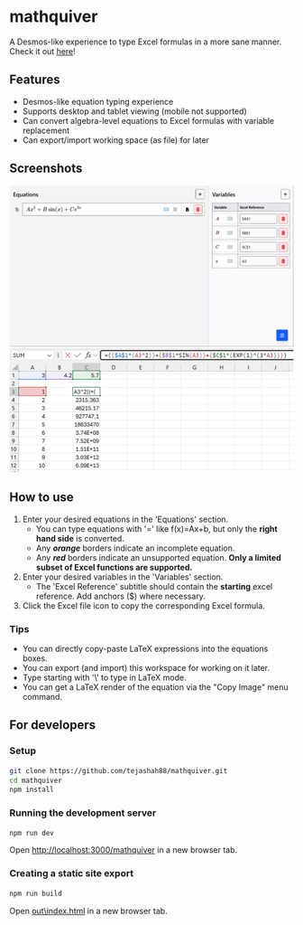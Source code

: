 # mathquiver
A Desmos-like experience to type Excel formulas in a more sane manner. Check it out [here](https://tejashah88.github.io/mathquiver/)!

## Features
- Desmos-like equation typing experience
- Supports desktop and tablet viewing (mobile not supported)
- Can convert algebra-level equations to Excel formulas with variable replacement
- Can export/import working space (as file) for later

## Screenshots

<img src="docs/desktop-view.png" width="1024">
<img src="docs/excel-result-view.png" width="1024">

## How to use
1. Enter your desired equations in the 'Equations' section.
   - You can type equations with '=' like f(x)=Ax+b, but only the **right hand side** is converted.
   - Any ***orange*** borders indicate an incomplete equation.
   - Any ***red*** borders indicate an unsupported equation. **Only a limited subset of Excel functions are supported.**
2. Enter your desired variables in the 'Variables' section.
   - The 'Excel Reference' subtitle should contain the **starting** excel reference. Add anchors ($) where necessary.
3. Click the Excel file icon to copy the corresponding Excel formula.

### Tips
- You can directly copy-paste LaTeX expressions into the equations boxes.
- You can export (and import) this workspace for working on it later.
- Type starting with '\\' to type in LaTeX mode.
- You can get a LaTeX render of the equation via the "Copy Image" menu command.

## For developers

### Setup
```bash
git clone https://github.com/tejashah88/mathquiver.git
cd mathquiver
npm install
```

### Running the development server
```bash
npm run dev
```

Open [http://localhost:3000/mathquiver](http://localhost:3000/mathquiver) in a new browser tab.

### Creating a static site export
```bash
npm run build
```

Open [out\index.html](out\index.html) in a new browser tab.
